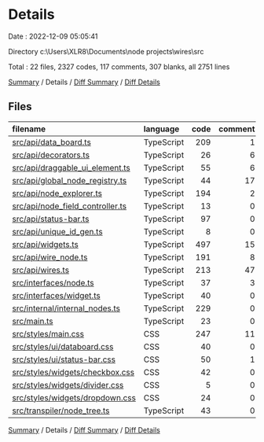# Details

Date : 2022-12-09 05:05:41

Directory c:\\Users\\XLR8\\Documents\\node projects\\wires\\src

Total : 22 files,  2327 codes, 117 comments, 307 blanks, all 2751 lines

[Summary](results.md) / Details / [Diff Summary](diff.md) / [Diff Details](diff-details.md)

## Files
| filename | language | code | comment | blank | total |
| :--- | :--- | ---: | ---: | ---: | ---: |
| [src/api/data_board.ts](/src/api/data_board.ts) | TypeScript | 209 | 1 | 33 | 243 |
| [src/api/decorators.ts](/src/api/decorators.ts) | TypeScript | 26 | 6 | 3 | 35 |
| [src/api/draggable_ui_element.ts](/src/api/draggable_ui_element.ts) | TypeScript | 55 | 6 | 7 | 68 |
| [src/api/global_node_registry.ts](/src/api/global_node_registry.ts) | TypeScript | 44 | 17 | 10 | 71 |
| [src/api/node_explorer.ts](/src/api/node_explorer.ts) | TypeScript | 194 | 2 | 20 | 216 |
| [src/api/node_field_controller.ts](/src/api/node_field_controller.ts) | TypeScript | 13 | 0 | 4 | 17 |
| [src/api/status-bar.ts](/src/api/status-bar.ts) | TypeScript | 97 | 0 | 14 | 111 |
| [src/api/unique_id_gen.ts](/src/api/unique_id_gen.ts) | TypeScript | 8 | 0 | 0 | 8 |
| [src/api/widgets.ts](/src/api/widgets.ts) | TypeScript | 497 | 15 | 51 | 563 |
| [src/api/wire_node.ts](/src/api/wire_node.ts) | TypeScript | 191 | 8 | 27 | 226 |
| [src/api/wires.ts](/src/api/wires.ts) | TypeScript | 213 | 47 | 28 | 288 |
| [src/interfaces/node.ts](/src/interfaces/node.ts) | TypeScript | 37 | 3 | 8 | 48 |
| [src/interfaces/widget.ts](/src/interfaces/widget.ts) | TypeScript | 40 | 0 | 9 | 49 |
| [src/internal/internal_nodes.ts](/src/internal/internal_nodes.ts) | TypeScript | 229 | 0 | 18 | 247 |
| [src/main.ts](/src/main.ts) | TypeScript | 23 | 0 | 5 | 28 |
| [src/styles/main.css](/src/styles/main.css) | CSS | 247 | 11 | 41 | 299 |
| [src/styles/ui/databoard.css](/src/styles/ui/databoard.css) | CSS | 40 | 0 | 6 | 46 |
| [src/styles/ui/status-bar.css](/src/styles/ui/status-bar.css) | CSS | 50 | 1 | 8 | 59 |
| [src/styles/widgets/checkbox.css](/src/styles/widgets/checkbox.css) | CSS | 42 | 0 | 5 | 47 |
| [src/styles/widgets/divider.css](/src/styles/widgets/divider.css) | CSS | 5 | 0 | 0 | 5 |
| [src/styles/widgets/dropdown.css](/src/styles/widgets/dropdown.css) | CSS | 24 | 0 | 3 | 27 |
| [src/transpiler/node_tree.ts](/src/transpiler/node_tree.ts) | TypeScript | 43 | 0 | 7 | 50 |

[Summary](results.md) / Details / [Diff Summary](diff.md) / [Diff Details](diff-details.md)